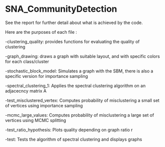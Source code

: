 # SNA_CommunityDetection

See the report for further detail about what is achieved by the code.

Here are the purposes of each file :

-clustering_quality: provides functions for evaluating the quality of clustering

-graph_drawing: draws a graph with suitable layout, and with specific colors for each class/cluster

-stochastic_block_model: Simulates a graph with the SBM, there is also a specific version for importance sampling

-spectral_clustering_1: Applies the spectral clustering algorithm on an adjacecncy matrix A

-test_misclustered_vertex: Computes probability of misclustering a small set of vertices using importance sampling

-mcmc_large_values: Computes probability of misclustering a large set of vertices using MCMC splitting

-test_ratio_hypothesis: Plots quality depending on graph ratio r

-test: Tests the algorithm of spectral clustering and displays graphs

